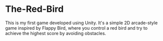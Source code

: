 # The-Red-Bird
This is my first game developed using Unity. It's a simple 2D arcade-style game inspired by Flappy Bird, where you control a red bird and try to achieve the highest score by avoiding obstacles.
